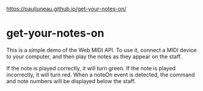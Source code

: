 https://pauljuneau.github.io/get-your-notes-on/

# get-your-notes-on

This is a simple demo of the Web MIDI API. To use it, connect a MIDI device to your computer, and then play the notes as they appear on the staff.

If the note is played correctly, it will turn green. If the note is played incorrectly, it will turn red. When a noteOn event is detected, the command and note numbers will be displayed below the staff.
